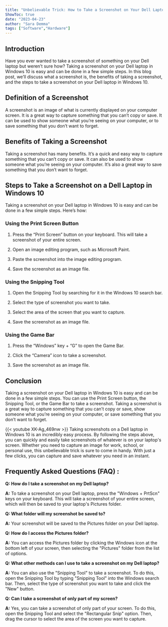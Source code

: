 ```yaml
---
title: "Unbelievable Trick: How to Take a Screenshot on Your Dell Laptop in Windows 10!"
ShowToc: true 
date: "2023-04-23"
author: "Sara Demma" 
tags: ["Software","Hardware"]
---
```

## Introduction

Have you ever wanted to take a screenshot of something on your Dell laptop but weren’t sure how? Taking a screenshot on your Dell laptop in Windows 10 is easy and can be done in a few simple steps. In this blog post, we’ll discuss what a screenshot is, the benefits of taking a screenshot, and the steps to take a screenshot on your Dell laptop in Windows 10. 

## Definition of a Screenshot

A screenshot is an image of what is currently displayed on your computer screen. It is a great way to capture something that you can’t copy or save. It can be used to show someone what you’re seeing on your computer, or to save something that you don’t want to forget. 

## Benefits of Taking a Screenshot

Taking a screenshot has many benefits. It’s a quick and easy way to capture something that you can’t copy or save. It can also be used to show someone what you’re seeing on your computer. It’s also a great way to save something that you don’t want to forget. 

## Steps to Take a Screenshot on a Dell Laptop in Windows 10

Taking a screenshot on your Dell laptop in Windows 10 is easy and can be done in a few simple steps. Here’s how: 

### Using the Print Screen Button

1. Press the “Print Screen” button on your keyboard. This will take a screenshot of your entire screen. 

2. Open an image editing program, such as Microsoft Paint. 

3. Paste the screenshot into the image editing program. 

4. Save the screenshot as an image file. 

### Using the Snipping Tool

1. Open the Snipping Tool by searching for it in the Windows 10 search bar. 

2. Select the type of screenshot you want to take. 

3. Select the area of the screen that you want to capture. 

4. Save the screenshot as an image file. 

### Using the Game Bar

1. Press the “Windows” key + “G” to open the Game Bar. 

2. Click the “Camera” icon to take a screenshot. 

3. Save the screenshot as an image file. 

## Conclusion

Taking a screenshot on your Dell laptop in Windows 10 is easy and can be done in a few simple steps. You can use the Print Screen button, the Snipping Tool, or the Game Bar to take a screenshot. Taking a screenshot is a great way to capture something that you can’t copy or save, show someone what you’re seeing on your computer, or save something that you don’t want to forget.

{{< youtube XK-Ag_469nw >}} 
Taking screenshots on a Dell laptop in Windows 10 is an incredibly easy process. By following the steps above, you can quickly and easily take screenshots of whatever is on your laptop's screen. Whether you need to capture an image for work, school, or personal use, this unbelievable trick is sure to come in handy. With just a few clicks, you can capture and save whatever you need in an instant.

## Frequently Asked Questions (FAQ) :
**Q: How do I take a screenshot on my Dell laptop?**

**A:** To take a screenshot on your Dell laptop, press the "Windows + PrtScn" keys on your keyboard. This will take a screenshot of your entire screen, which will then be saved to your laptop's Pictures folder.

**Q: What folder will my screenshot be saved to?**

**A:** Your screenshot will be saved to the Pictures folder on your Dell laptop.

**Q: How do I access the Pictures folder?**

**A:** You can access the Pictures folder by clicking the Windows icon at the bottom left of your screen, then selecting the "Pictures" folder from the list of options.

**Q: What other methods can I use to take a screenshot on my Dell laptop?**

**A:** You can also use the "Snipping Tool" to take a screenshot. To do this, open the Snipping Tool by typing "Snipping Tool" into the Windows search bar. Then, select the type of screenshot you want to take and click the "New" button.

**Q: Can I take a screenshot of only part of my screen?**

**A:** Yes, you can take a screenshot of only part of your screen. To do this, open the Snipping Tool and select the "Rectangular Snip" option. Then, drag the cursor to select the area of the screen you want to capture.


